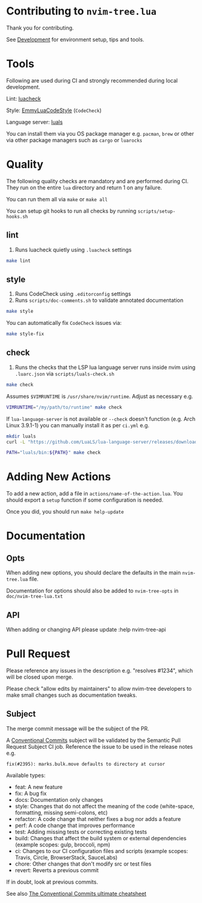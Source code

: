 # Contributing to `nvim-tree.lua`

Thank you for contributing.

See [Development](https://github.com/nvim-tree/nvim-tree.lua/wiki/Development) for environment setup, tips and tools.

# Tools

Following are used during CI and strongly recommended during local development.

Lint: [luacheck](https://github.com/lunarmodules/luacheck/)

Style: [EmmyLuaCodeStyle](https://github.com/CppCXY/EmmyLuaCodeStyle) (`CodeCheck`)

Language server: [luals](https://luals.github.io)

You can install them via you OS package manager e.g. `pacman`, `brew` or other via other package managers such as `cargo` or `luarocks`

# Quality

The following quality checks are mandatory and are performed during CI. They run on the entire `lua` directory and return 1 on any failure.

You can run them all via `make` or `make all`

You can setup git hooks to run all checks by running `scripts/setup-hooks.sh`

## lint

1. Runs luacheck quietly using `.luacheck` settings

```sh
make lint
```

## style

1. Runs CodeCheck using `.editorconfig` settings
1. Runs `scripts/doc-comments.sh` to validate annotated documentation

```sh
make style
```

You can automatically fix `CodeCheck` issues via:

```sh
make style-fix
```

## check

1. Runs the checks that the LSP lua language server runs inside nvim using `.luarc.json` via `scripts/luals-check.sh`

```sh
make check
```

Assumes `$VIMRUNTIME` is `/usr/share/nvim/runtime`. Adjust as necessary e.g.

```sh
VIMRUNTIME="/my/path/to/runtime" make check
```

If `lua-language-server` is not available or `--check` doesn't function (e.g. Arch Linux 3.9.1-1) you can manually install it as per `ci.yml` e.g.

```sh
mkdir luals
curl -L "https://github.com/LuaLS/lua-language-server/releases/download/3.9.1/lua-language-server-3.9.1-linux-x64.tar.gz" | tar zx --directory luals

PATH="luals/bin:${PATH}" make check
```

# Adding New Actions

To add a new action, add a file in `actions/name-of-the-action.lua`. You should export a `setup` function if some configuration is needed.

Once you did, you should run `make help-update`

# Documentation

## Opts

When adding new options, you should declare the defaults in the main `nvim-tree.lua` file.

Documentation for options should also be added to `nvim-tree-opts` in `doc/nvim-tree-lua.txt`

## API

When adding or changing API please update :help nvim-tree-api

# Pull Request

Please reference any issues in the description e.g. "resolves #1234", which will be closed upon merge.

Please check "allow edits by maintainers" to allow nvim-tree developers to make small changes such as documentation tweaks.

## Subject

The merge commit message will be the subject of the PR.

A [Conventional Commits](https://www.conventionalcommits.org/en/v1.0.0) subject will be validated by the Semantic Pull Request Subject CI job. Reference the issue to be used in the release notes e.g.

`fix(#2395): marks.bulk.move defaults to directory at cursor`

Available types:
* feat: A new feature
* fix: A bug fix
* docs: Documentation only changes
* style: Changes that do not affect the meaning of the code (white-space, formatting, missing semi-colons, etc)
* refactor: A code change that neither fixes a bug nor adds a feature
* perf: A code change that improves performance
* test: Adding missing tests or correcting existing tests
* build: Changes that affect the build system or external dependencies (example scopes: gulp, broccoli, npm)
* ci: Changes to our CI configuration files and scripts (example scopes: Travis, Circle, BrowserStack, SauceLabs)
* chore: Other changes that don't modify src or test files
* revert: Reverts a previous commit

If in doubt, look at previous commits.

See also [The Conventional Commits ultimate cheatsheet](https://gist.github.com/gabrielecanepa/fa6cca1a8ae96f77896fe70ddee65527)
